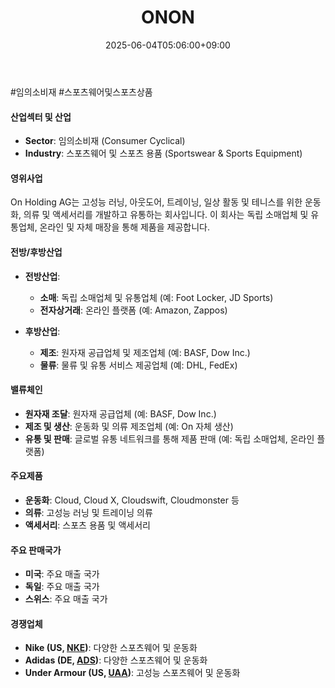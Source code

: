 ﻿---
title: "ONON"
date: 2025-06-04T05:06:00+09:00
lastmod: 2025-06-04T05:06:00+09:00
type: docs
sidebar:
  open: true
weight: 660
---
<div style="display:none">
  <meta property="article:published_time" content="2025-06-03T20:06:00Z" />
  <meta property="article:modified_time" content="2025-06-03T20:06:00Z" />
</div>
#임의소비재 #스포츠웨어및스포츠상품 

#### 산업섹터 및 산업

- **Sector**: 임의소비재 (Consumer Cyclical)
- **Industry**: 스포츠웨어 및 스포츠 용품 (Sportswear & Sports Equipment)

#### 영위사업

On Holding AG는 고성능 러닝, 아웃도어, 트레이닝, 일상 활동 및 테니스를 위한 운동화, 의류 및 액세서리를 개발하고 유통하는 회사입니다. 이 회사는 독립 소매업체 및 유통업체, 온라인 및 자체 매장을 통해 제품을 제공합니다.

#### 전방/후방산업

- **전방산업**:
    - **소매**: 독립 소매업체 및 유통업체 (예: Foot Locker, JD Sports)
    - **전자상거래**: 온라인 플랫폼 (예: Amazon, Zappos)
      
- **후방산업**:
    - **제조**: 원자재 공급업체 및 제조업체 (예: BASF, Dow Inc.)
    - **물류**: 물류 및 유통 서비스 제공업체 (예: DHL, FedEx)

#### 밸류체인

- **원자재 조달**: 원자재 공급업체 (예: BASF, Dow Inc.)
- **제조 및 생산**: 운동화 및 의류 제조업체 (예: On 자체 생산)
- **유통 및 판매**: 글로벌 유통 네트워크를 통해 제품 판매 (예: 독립 소매업체, 온라인 플랫폼)

#### 주요제품

- **운동화**: Cloud, Cloud X, Cloudswift, Cloudmonster 등
- **의류**: 고성능 러닝 및 트레이닝 의류
- **액세서리**: 스포츠 용품 및 액세서리

#### 주요 판매국가

- **미국**: 주요 매출 국가
- **독일**: 주요 매출 국가
- **스위스**: 주요 매출 국가

#### 경쟁업체

- **Nike (US, [NKE](/company-analysis/nke/))**: 다양한 스포츠웨어 및 운동화
- **Adidas (DE, [ADS](/company-analysis/ads/))**: 다양한 스포츠웨어 및 운동화
- **Under Armour (US, [UAA](/company-analysis/uaa/))**: 고성능 스포츠웨어 및 운동화
